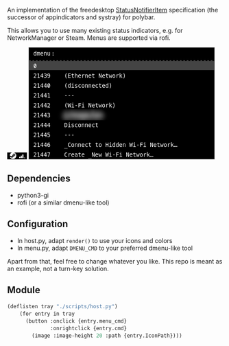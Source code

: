 An implementation of the freedesktop [StatusNotifierItem][0] specification (the
successor of appindicators and systray) for polybar.

This allows you to use many existing status indicators, e.g. for NetworkManager
or Steam. Menus are supported via rofi.

![icons](screenshots/icons.png)
![rofi showing a NetworkManager menu](screenshots/menu.png)

## Dependencies

-   python3-gi
-   rofi (or a similar dmenu-like tool)

## Configuration

-   In host.py, adapt `render()` to use your icons and colors
-   In menu.py, adapt `DMENU_CMD` to your preferred dmenu-like tool

Apart from that, feel free to change whatever you like. This repo is meant as
an example, not a turn-key solution.

## Module

```lisp
(deflisten tray "./scripts/host.py")
    (for entry in tray
      (button :onclick {entry.menu_cmd}
              :onrightclick {entry.cmd}
        (image :image-height 20 :path {entry.IconPath})))
```

[0]: https://www.freedesktop.org/wiki/Specifications/StatusNotifierItem/

